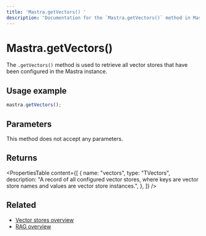 ```yaml
---
title: 'Mastra.getVectors() '
description: 'Documentation for the `Mastra.getVectors()` method in Mastra, which retrieves all configured vector stores.'
---
```


# Mastra.getVectors()

The `.getVectors()` method is used to retrieve all vector stores that have been configured in the Mastra instance.

## Usage example

```typescript copy
mastra.getVectors();
```

## Parameters

This method does not accept any parameters.

## Returns

<PropertiesTable
content={[
{
name: "vectors",
type: "TVectors",
description: "A record of all configured vector stores, where keys are vector store names and values are vector store instances.",
},
]}
/>

## Related

- [Vector stores overview](/docs/rag/vector-databases)
- [RAG overview](/docs/rag/overview)
